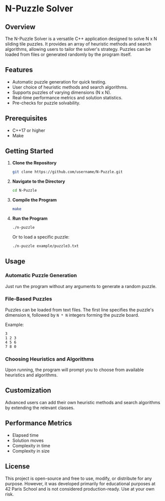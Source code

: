 # N-Puzzle Solver

## Overview

The N-Puzzle Solver is a versatile C++ application designed to solve N x N sliding tile puzzles. It provides an array of heuristic methods and search algorithms, allowing users to tailor the solver's strategy. Puzzles can be loaded from files or generated randomly by the program itself.

## Features

- Automatic puzzle generation for quick testing.
- User choice of heuristic methods and search algorithms.
- Supports puzzles of varying dimensions (N x N).
- Real-time performance metrics and solution statistics.
- Pre-checks for puzzle solvability.

## Prerequisites

- C++17 or higher
- Make

## Getting Started

1. **Clone the Repository**

    ```bash
    git clone https://github.com/username/N-Puzzle.git
    ```

2. **Navigate to the Directory**

    ```bash
    cd N-Puzzle
    ```

3. **Compile the Program**

    ```bash
    make
    ```

4. **Run the Program**

    ```bash
    ./n-puzzle
    ```

    Or to load a specific puzzle:

    ```bash
    ./n-puzzle example/puzzle3.txt
    ```

## Usage

### Automatic Puzzle Generation

Just run the program without any arguments to generate a random puzzle.

### File-Based Puzzles

Puzzles can be loaded from text files. The first line specifies the puzzle's dimension `N`, followed by `N * N` integers forming the puzzle board.

Example:

```
3
1 2 3
4 5 6
7 8 0
```

### Choosing Heuristics and Algorithms

Upon running, the program will prompt you to choose from available heuristics and algorithms.

## Customization

Advanced users can add their own heuristic methods and search algorithms by extending the relevant classes.

## Performance Metrics

- Elapsed time
- Solution moves
- Complexity in time
- Complexity in size

## License

This project is open-source and free to use, modify, or distribute for any purpose. However, it was developed primarily for educational purposes at 42 Paris School and is not considered production-ready. Use at your own risk.
